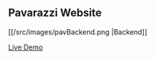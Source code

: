 ## Pavarazzi Website

[[/src/images/pavBackend.png |Backend]]

[Live Demo](https://d1wg6a02rpzwpn.cloudfront.net/)
